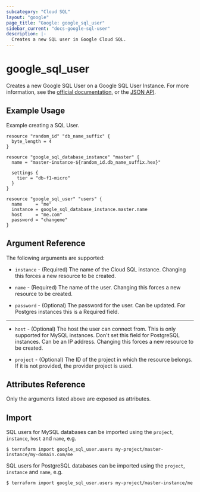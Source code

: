 ```yaml
---
subcategory: "Cloud SQL"
layout: "google"
page_title: "Google: google_sql_user"
sidebar_current: "docs-google-sql-user"
description: |-
  Creates a new SQL user in Google Cloud SQL.
---
```


# google\_sql\_user

Creates a new Google SQL User on a Google SQL User Instance. For more information, see the [official documentation](https://cloud.google.com/sql/), or the [JSON API](https://cloud.google.com/sql/docs/admin-api/v1beta4/users).

## Example Usage

Example creating a SQL User.

```hcl
resource "random_id" "db_name_suffix" {
  byte_length = 4
}

resource "google_sql_database_instance" "master" {
  name = "master-instance-${random_id.db_name_suffix.hex}"

  settings {
    tier = "db-f1-micro"
  }
}

resource "google_sql_user" "users" {
  name     = "me"
  instance = google_sql_database_instance.master.name
  host     = "me.com"
  password = "changeme"
}
```

## Argument Reference

The following arguments are supported:

* `instance` - (Required) The name of the Cloud SQL instance. Changing this
    forces a new resource to be created.

* `name` - (Required) The name of the user. Changing this forces a new resource
    to be created.

* `password` - (Optional) The password for the user. Can be updated. For Postgres
    instances this is a Required field.

- - -

* `host` - (Optional) The host the user can connect from. This is only supported
    for MySQL instances. Don't set this field for PostgreSQL instances.
    Can be an IP address. Changing this forces a new resource to be created.

* `project` - (Optional) The ID of the project in which the resource belongs. If it
    is not provided, the provider project is used.

## Attributes Reference

Only the arguments listed above are exposed as attributes.

## Import

SQL users for MySQL databases can be imported using the `project`, `instance`, `host` and `name`, e.g.

```
$ terraform import google_sql_user.users my-project/master-instance/my-domain.com/me
```

SQL users for PostgreSQL databases can be imported using the `project`, `instance` and `name`, e.g.

```
$ terraform import google_sql_user.users my-project/master-instance/me
```
